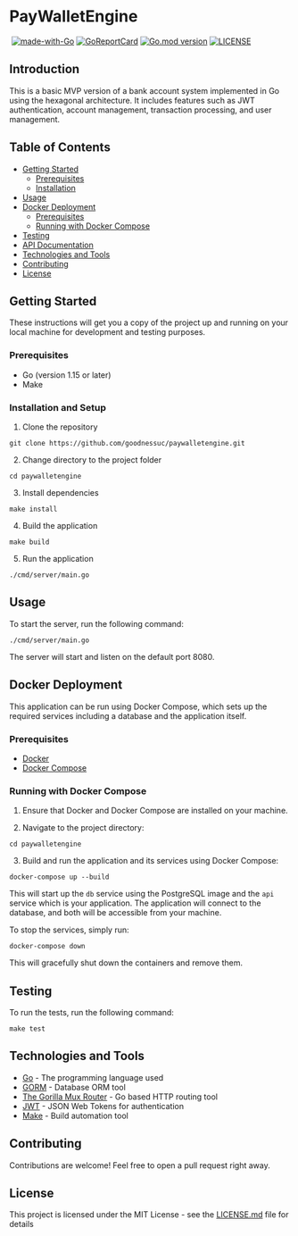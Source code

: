 # PayWalletEngine

<p>
   <a href="http://makeapullrequest.com"><img src="https://img.shields.io/badge/PRs-welcome-brightgreen.svg?style=flat" alt=""></a>
   <a href="https://golang.org"><img src="https://img.shields.io/badge/Made%20with-Go-1f425f.svg" alt="made-with-Go"></a>
   <a href="https://goreportcard.com/report/github.com/goodnessuc/paywalletengine"><img src="https://goreportcard.com/badge/github.com/goodnessuc/paywalletengine" alt="GoReportCard"></a>
   <a href="https://github.com/goodnessuc/paywalletengine"><img src="https://img.shields.io/github/go-mod/go-version/goodnessuc/paywalletengine.svg" alt="Go.mod version"></a>
   <a href="https://github.com/goodnessuc/paywalletengine/blob/master/LICENSE"><img src="https://img.shields.io/github/license/goodnessuc/paywalletengine.svg" alt="LICENSE"></a>
</p>

## Introduction

This is a basic MVP version of a bank account system implemented in Go using the hexagonal architecture. It includes
features such as JWT authentication, account management, transaction processing, and user management.

## Table of Contents

- [Getting Started](#getting-started)
    - [Prerequisites](#prerequisites)
    - [Installation](#Installation-and-Setup)
- [Usage](#usage)
- [Docker Deployment](#docker-deployment)
    - [Prerequisites](#prerequisites-1)
    - [Running with Docker Compose](#running-with-docker-compose)
- [Testing](#testing)
- [API Documentation](docs/readme.md)
- [Technologies and Tools](#technologies-and-tools)
- [Contributing](#contributing)
- [License](#license)

## Getting Started

These instructions will get you a copy of the project up and running on your local machine for development and testing
purposes.

### Prerequisites

- Go (version 1.15 or later)
- Make

### Installation and Setup

1. Clone the repository

```
git clone https://github.com/goodnessuc/paywalletengine.git
```

2. Change directory to the project folder

```
cd paywalletengine
```

3. Install dependencies

```
make install
```

4. Build the application

```
make build
```

5. Run the application

```
./cmd/server/main.go
```

## Usage

To start the server, run the following command:

```
./cmd/server/main.go
```

The server will start and listen on the default port 8080.

## Docker Deployment

This application can be run using Docker Compose, which sets up the required services including a database and the
application itself.

### Prerequisites

- [Docker](https://www.docker.com/get-started)
- [Docker Compose](https://docs.docker.com/compose/install/)

### Running with Docker Compose

1. Ensure that Docker and Docker Compose are installed on your machine.

2. Navigate to the project directory:

```
cd paywalletengine
```

3. Build and run the application and its services using Docker Compose:

```
docker-compose up --build
```

This will start up the `db` service using the PostgreSQL image and the `api` service which is your application. The
application will connect to the database, and both will be accessible from your machine.

To stop the services, simply run:

```
docker-compose down
```

This will gracefully shut down the containers and remove them.

## Testing

To run the tests, run the following command:

```
make test
```

## Technologies and Tools

- [Go](https://golang.org/) - The programming language used
- [GORM](https://www.gorm.io/gorm) - Database ORM tool
- [The Gorilla Mux Router](https://www.github.com/gorilla/mux) - Go based HTTP routing tool
- [JWT](https://jwt.io/) - JSON Web Tokens for authentication
- [Make](https://www.gnu.org/software/make/) - Build automation tool

## Contributing

Contributions are welcome! Feel free to open a pull request right away.

## License

This project is licensed under the MIT License - see the [LICENSE.md](LICENSE) file for details
